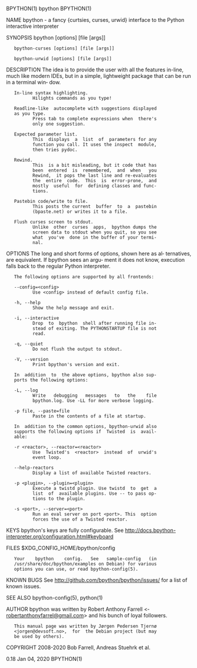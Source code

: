 BPYTHON(1)                 bpython                 BPYTHON(1)

NAME
       bpython  - a fancy {curtsies, curses, urwid} interface
       to the Python interactive interpreter

SYNOPSIS
       bpython [options] [file [args]]

       bpython-curses [options] [file [args]]

       bpython-urwid [options] [file [args]]

DESCRIPTION
       The idea is to provide the user with all the  features
       in-line,  much  like  modern  IDEs,  but  in a simple,
       lightweight package that can be run in a terminal win‐
       dow.

       In-line syntax highlighting.
              Hilights commands as you type!

       Readline-like  autocomplete with suggestions displayed
       as you type.
              Press tab to complete expressions when  there's
              only one suggestion.

       Expected parameter list.
              This  displays  a  list  of  parameters for any
              function you call. It uses the inspect  module,
              then tries pydoc.

       Rewind.
              This  is a bit misleading, but it code that has
              been  entered  is  remembered,  and  when   you
              Rewind,  it pops the last line and re-evaluates
              the  entire  code.  This  is  error-prone,  and
              mostly  useful  for  defining classes and func‐
              tions.

       Pastebin code/write to file.
              This posts the current  buffer  to  a  pastebin
              (bpaste.net) or writes it to a file.

       Flush curses screen to stdout.
              Unlike  other  curses  apps,  bpython dumps the
              screen data to stdout when you quit, so you see
              what  you've  done in the buffer of your termi‐
              nal.

OPTIONS
       The long and short forms of options, shown here as al‐
       ternatives,  are equivalent.  If bpython sees an argu‐
       ment it does not know, execution  falls  back  to  the
       regular Python interpreter.

       The following options are supported by all frontends:

       --config=<config>
              Use <config> instead of default config file.

       -h, --help
              Show the help message and exit.

       -i, --interactive
              Drop  to  bpython  shell after running file in‐
              stead of exiting. The PYTHONSTARTUP file is not
              read.

       -q, --quiet
              Do not flush the output to stdout.

       -V, --version
              Print bpython's version and exit.

       In  addition  to  the above options, bpython also sup‐
       ports the following options:

       -L, --log
              Write   debugging   messages   to   the    file
              bpython.log. Use -LL for more verbose logging.

       -p file, --paste=file
              Paste in the contents of a file at startup.

       In  addition to the common options, bpython-urwid also
       supports the following options if  Twisted  is  avail‐
       able:

       -r <reactor>, --reactor=<reactor>
              Use  Twisted's  <reactor>  instead  of  urwid's
              event loop.

       --help-reactors
              Display a list of available Twisted reactors.

       -p <plugin>, --plugin=<plugin>
              Execute a twistd plugin. Use twistd  to  get  a
              list  of  available plugins. Use -- to pass op‐
              tions to the plugin.

       -s <port>, --server=<port>
              Run an eval server on port <port>. This  option
              forces the use of a Twisted reactor.

KEYS
       bpython's    keys    are   fully   configurable.   See
       http://docs.bpython-interpreter.org/configuration.html#keyboard

FILES
       $XDG_CONFIG_HOME/bpython/config

       Your    bpython    config.   See   sample-config   (in
       /usr/share/doc/bpython/examples on Debian) for various
       options you can use, or read bpython-config(5).

KNOWN BUGS
       See  http://github.com/bpython/bpython/issues/  for  a
       list of known issues.

SEE ALSO
       bpython-config(5), python(1)

AUTHOR
       bpython was  written  by  Robert  Anthony  Farrell  <‐
       robertanthonyfarrel@gmail.com>  and his bunch of loyal
       followers.

       This manual page was written by Jørgen Pedersen Tjernø
       <jorgen@devsoft.no>,  for  the Debian project (but may
       be used by others).

COPYRIGHT
       2008-2020 Bob Farrell, Andreas Stuehrk et al.

 0.18                    Jan 04, 2020              BPYTHON(1)
